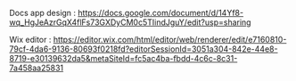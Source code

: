 Docs app design : https://docs.google.com/document/d/14Yf8-wq_HgJeAzrGqX4flFs73GXDyCM0c5TIindJguY/edit?usp=sharing

Wix editor : https://editor.wix.com/html/editor/web/renderer/edit/e7160810-79cf-4da6-9136-80693f0218fd?editorSessionId=3051a304-842e-44e8-8719-e30139632da5&metaSiteId=fc5ac4ba-fbdd-4c6c-8c31-7a458aa25831
